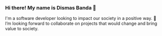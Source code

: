 ### Hi there! My name is Dismas Banda 👋

I'm a software developer looking to impact our society in a positive way. 👯 I’m looking forward to collaborate on projects that would change and bring value to society.
